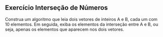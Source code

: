 ## Exercício Interseção de Números
Construa um algoritmo que leia dois vetores de inteiros A e B, cada um com 10 elementos. Em seguida, exiba os elementos da interseção entre A e B, ou seja, apenas os elementos que aparecem nos dois vetores.
